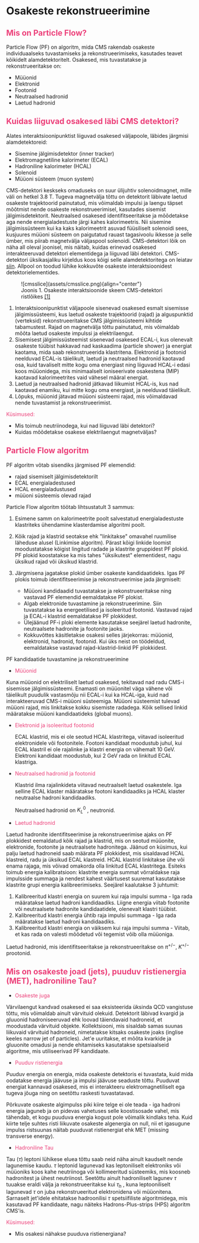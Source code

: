 # Osakeste rekonstrueerimine

## <span style="color:#ec417a">Mis on Particle Flow?</span>

Particle Flow (PF) on algoritm, mida CMS rakendab osakeste individuaalseks tuvastamiseks ja rekonstrueerimiseks, kasutades teavet kõikidelt alamdetektoritelt. Osakesed, mis tuvastatakse ja rekonstrueeritakse on:
 
 * Müüonid
 * Elektronid
 * Footonid
 * Neutraalsed hadronid
 * Laetud hadronid

## <span style="color:#ec417a">Kuidas liiguvad osakesed läbi CMS detektori?</span>

Alates interaktsioonipunktist liiguvad osakesed väljapoole, läbides järgmisi alamdetektoreid:

* Sisemine jälgimisdetektor (inner tracker)
* Elektromagnetiline kalorimeter (ECAL)
* Hadroniline kalorimeter (HCAL)
* Solenoid
* Müüoni süsteem (muon system)

CMS-detektori keskseks omaduseks on suur ülijuhtiv solenoidmagnet, mille väli on hetkel 3.8 T. Tugeva magnetvälja tõttu on detektorit läbivate laetud osakeste trajektoorid painutatud, mis võimaldab impulsi ja laengu täpset mõõtmist nende osakeste rekonstrueerimisel, kasutades sisemist jälgimisdetektorit. Neutraalsed osakesed identifitseeritakse ja mõõdetakse aga nende energialadestuste järgi kahes kalorimeetris. Nii sisemine jälgimissüsteem kui ka kaks kalorimeetrit asuvad füüsiliselt solenoidi sees, kusjuures müüoni süsteem on paigutatud rauast tagasivoolu ikkesse ja selle ümber, mis piirab magnetvälja väljaspool solenoidi. CMS-detektori lõik on näha all oleval joonisel, mis näitab, kuidas erinevad osakesed interakteeruvad detektori elementidega ja liiguvad läbi detektori. CMS-detektori üksikasjaliku kirjeldus koos kõigi selle alamdetektoritega on leiatav <a href="https://iopscience.iop.org/article/10.1088/1748-0221/3/08/S08004/pdf" target=" _blank" rel="noopener">siin</a>. Allpool on toodud lühike kokkuvõte osakeste interaktsioonidest detektorielementides.

<figure markdown>
  ![cmsslice](assets/cmsslice.png){align="center"}
  <figcaption>Joonis 1. Osakeste interaktsioonide skeem CMS-detektori ristlõikes <a href="https://iopscience.iop.org/article/10.1088/1748-0221/3/08/S08004/pdf" target="_blank" rel="noopener">[1]</a> </figcaption> 
 </figure>

 1. Interaktsioonipunktist väljapoole sisenevad osakesed esmalt sisemisse jälgimissüsteemi, kus laetud osakeste trajektoorid (rajad) ja alguspunktid (verteksid) rekonstrueeritakse CMS jälgimissüsteemi kihtide tabamustest. Rajad on magnetvälja tõttu painutatud, mis võimaldab mõõta laetud osakeste impulssi ja elektrilaengut.
 2. Sisemisest jälgimissüsteemist sisenevad osakesed ECAL-i, kus olenevalt osakeste tüübist hakkavad nad kaskaadima (particle shower) ja energiat kaotama, mida saab rekonstrueerida klastritena. Elektronid ja footonid neelduvad ECAL-is täielikult, laetud ja neutraalsed hadronid kaotavad osa, kuid tavaliselt mitte kogu oma energiast ning liiguvad HCAL-i edasi koos müüonidega, mis minimaalselt ioniseerivate osakestena (MIP) kaotavad kalorimeetrites vaid vähesel määral energiat.
 3. Laetud ja neutraalsed hadronid jätkavad liikumist HCAL-is, kus nad kaotavad enamiku, kui mitte kogu oma energiast, ja neelduvad täielikult.
 4. Lõpuks, müüonid jätavad müüoni süsteemi rajad, mis võimaldavad nende tuvastamist ja rekonstrueerimist.

<span style="color:#ec417a">Küsimused:</span> 

* Mis toimub neutriinodega, kui nad liiguvad läbi detektori?
* Kuidas mõõdetakse osakese elektrilaengut magnetväljas?

## <span style="color:#ec417a">Particle Flow algoritm</span> 

PF algoritm võtab sisendiks järgmised PF elemendid:

 * rajad sisemiselt jälgimisdetektorilt
 * ECAL energialadestused
 * HCAL energialadustused
 * müüoni süsteemis olevad rajad

Particle Flow algoritm töötab lihtsustatult 3 sammus:

1. Esimene samm on kalorimeetrite poolt salvestatud energialadestuste klastriteks ühendamine klasterdamise algoritmi poolt. 
2. Kõik rajad ja klastrid seotakse ehk "linkitakse" omavahel ruumilise läheduse alusel (Linkimise algoritm). Pärast kõigi linkide loomist moodustatakse kõigist lingitud radade ja klastrite gruppidest PF plokid. PF plokid koostatakse ka mis tahes "üksikutest" elementidest, nagu üksikud rajad või üksikud klastrid. 
3. Järgmisena jagatakse plokid ümber osakeste kandidaatideks. Igas PF plokis toimub identifitseerimise ja rekonstrueerimise jada järgmiselt:

    * Müüoni kandidaadid tuvastatakse ja rekonstrueeritakse ning vastavad PF elemendid eemaldatakse PF plokist.
    * Algab elektronide tuvastamine ja rekonstrueerimine. Siin tuvastatakse ka energeetilised ja isoleeritud footonid. Vastavad rajad ja ECAL-i klastrid eemaldatakse PF plokkidest.
    * Ülejäänud PF-i ploki elemente kasutatakse seejärel laetud hadronite, neutraalsete hadronite ja footonite jaoks.
    * Kokkuvõttes käsitletakse osakesi selles järjekorras: müüonid, elektronid, hadronid, footonid. Kui üks neist on töödeldud, eemaldatakse vastavad rajad-klastrid-linkid PF plokkidest.

PF kandidaatide tuvastamine ja rekonstrueerimine

* <span style="color:#ec417a">Müüonid</span>

Kuna müüonid on elektriliselt laetud osakesed, tekitavad nad radu CMS-i sisemisse jälgimissüsteemi. Enamasti on müüonitel väga vähene või täielikult puudulik vastasmõju nii ECAL-i kui ka HCAL-iga, kuid nad interakteeruvad CMS-i müüoni süsteemiga. Müüoni süsteemist tulevad müüoni rajad, mis linkitakse kokku sisemiste radadega. Kõik sellised linkid määratakse müüoni kandidaatideks (global muons).

* <span style="color:#ec417a">Elektronid ja isoleeritud footonid</span>

  ECAL klastrid, mis ei ole seotud HCAL klastritega, viitavad isoleeritud elektronidele või footonitele. Footoni kandidaat moodustub juhul, kui ECAL klastril ei ole rajalinke ja klastri energia on vähemalt 10 GeV. Elektroni kandidaat moodustub, kui 2 GeV rada on linkitud ECAL klastriga. 

* <span style="color:#ec417a">Neutraalsed hadronid ja footonid</span>

  Klastrid ilma rajalinkideta viitavad neutraalselt laetud osakestele. Iga selline ECAL klaster määratakse footoni kandidaadiks ja HCAL klaster neutraalse hadroni kandidaadiks. 

  Neutraalsed hadronid on $K^{0}_{L}$ , neutronid. 

* <span style="color:#ec417a">Laetud hadronid</span>

Laetud hadronite identifitseerimise ja rekonstrueerimise ajaks on PF plokkidest eemaldatud kõik rajad ja klastrid, mis on seotud müüonite, elektronide, footonite ja neutraalsete hadronitega. Jäänud on küsimus, kui palju laetud hadroneid saab määrata PF plokkidest, mis sisaldavad HCAL klastreid, radu ja üksikud ECAL klastreid. HCAL klastrid linkitakse ühe või enama rajaga, mis võivad omakorda olla linkitud ECAL klastritega. Esiteks toimub energia kalibratsioon: klastrite energia summat võrraldakse raja impulsside summaga ja nendest kahest väärtusest suuremat kasutatakse klastrite grupi energia kalibreerimiseks. Seejärel kaalutakse 3 juhtumit:

1. Kalibreeritud klastri energia on suurem kui raja impulsi summa - Iga rada määratakse laetud hadroni kandidaadiks. Liigne energia viitab footonite või neutraalsete hadronite kandidaatidele, olenevalt klastri tüübist.
2. Kalibreeritud klastri energia ühtib raja impulsi summaga - Iga rada määratakse laetud hadroni kandidaadiks.
3. Kalibreeritud klastri energia on väiksem kui raja impulsi summa - Viitab, et kas rada on valesti mõõdetud või tegemist võib olla müüoniga.

Laetud hadronid, mis identifitseeritakse ja rekonstrueeritakse on $\pi^{+/-}$, $K^{+/-}$ prootonid.

## <span style="color:#ec417a">Mis on osakeste joad (jets), puuduv ristienergia (MET), hadroniline Tau?</span> 

* <span style="color:#ec417a">Osakeste juga</span> 

Värvilaengut kandvad osakesed ei saa eksisteerida üksinda QCD vangistuse tõttu, mis võimaldab ainult värvituid olekuid. Detektorit läbivad kvargid ja gluuonid hadroniseeruvad ehk loovad täiendavaid hadroneid, et moodustada värvituid objekte. Kollektsiooni, mis sisaldab samas suunas liikuvaid värvituid hadroneid, nimetatakse kitsaks osakeste joaks (inglise keeles narrow jet of particles). Jet'e uuritakse, et mõõta kvarkide ja gluuonite omadusi ja nende ehitamiseks kasutatakse spetsiaalseid algoritme, mis utiliseerivad PF kandidaate. 

* <span style="color:#ec417a">Puuduv ristienergia</span> 

Puuduv energia on energia, mida osakeste detektoris ei tuvastata, kuid mida oodatakse energia jäävuse ja impulsi jäävuse seaduste tõttu. Puuduvat energiat kannavad osakesed, mis ei interakteeru elektromagnetiliselt ega tugeva jõuga ning on seetõttu raskesti tuvastatavad.

Põrkuvate osakeste algimpulss piki kiire telge ei ole teada - iga hadroni energia jaguneb ja on pidevas vahetuses selle koostisosade vahel, mis tähendab, et kogu puuduva energia kogust pole võimalik kindlaks teha. Kuid kiirte telje suhtes risti liikuvate osakeste algenergia on null, nii et igasugune impulss ristsuunas näitab puuduvat ristienergiat ehk MET (missing transverse energy).

* <span style="color:#ec417a">Hadroniline Tau</span> 

Tau ($\tau$) leptoni lühikese eluea tõttu saab neid näha ainult kaudselt nende lagunemise kaudu. $\tau$ leptonid lagunevad kas leptoniliselt elektroniks või müüoniks koos kahe neutriinoga või kollimeeritud süsteemiks, mis koosneb hadronitest ja ühest neutriinost. Seetõttu ainult hadroniliselt lagunev $\tau$ tuuakse eraldi välja ja rekonstrueeritakse kui $\tau_{h}$ , kuna leptooniliselt lagunevad $\tau$ on juba rekonstrueeritud elektronidena või müüonitena. Sarnaselt jet'idele ehitatakse hadroonilisi $\tau$ spetsiifiliste algoritmidega, mis kasutavad PF kandidaate, nagu näiteks Hadrons-Plus-strips (HPS) algoritm CMS'is.

<span style="color:#ec417a">Küsimused:</span> 

* Mis osakesi nähakse puuduva ristienergiana?
